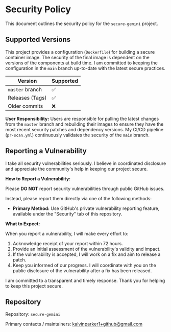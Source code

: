 # Security Policy

This document outlines the security policy for the `secure-gemini` project.

## Supported Versions

This project provides a configuration (`Dockerfile`) for building a secure container image. The security of the final image is dependent on the versions of the components at build time. I am committed to keeping the configuration in the `main` branch up-to-date with the latest secure practices.

| Version | Supported          |
| ------- | ------------------ |
| `master` branch | :white_check_mark: |
| Releases (Tags) | :white_check_mark: |
| Older commits | :x:                |

**User Responsibility:** Users are responsible for pulling the latest changes from the `master` branch and rebuilding their images to ensure they have the most recent security patches and dependency versions. My CI/CD pipeline (`pr-scan.yml`) continuously validates the security of the `main` branch.

## Reporting a Vulnerability

I take all security vulnerabilities seriously. I believe in coordinated disclosure and appreciate the community's help in keeping our project secure.

**How to Report a Vulnerability:**

Please **DO NOT** report security vulnerabilities through public GitHub issues.

Instead, please report them directly via one of the following methods:
*   **Primary Method:** Use GitHub's private vulnerability reporting feature, available under the "Security" tab of this repository.

**What to Expect:**

When you report a vulnerability, I will make every effort to:
1.  Acknowledge receipt of your report within 72 hours.
2.  Provide an initial assessment of the vulnerability's validity and impact.
3.  If the vulnerability is accepted, I will work on a fix and aim to release a patch.
4.  Keep you informed of our progress. I will coordinate with you on the public disclosure of the vulnerability after a fix has been released.

I am committed to a transparent and timely response. Thank you for helping to keep this project secure.

## Repository

Repository: `secure-gemini`

Primary contacts / maintainers: kalvinparker1+github@gmail.com
